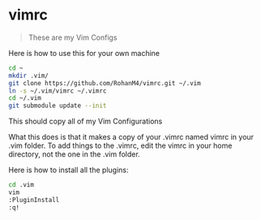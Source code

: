 # vimrc

>These are my Vim Configs

Here is how to use this for your own machine
```bash
cd ~
mkdir .vim/
git clone https://github.com/RohanM4/vimrc.git ~/.vim
ln -s ~/.vim/vimrc ~/.vimrc
cd ~/.vim
git submodule update --init
```
This should copy all of my Vim Configurations


What this does is that it makes a copy of your .vimrc named vimrc in your .vim folder. To add things
to the .vimrc, edit the vimrc in your home directory, not the one in the .vim folder.

Here is how to install all the plugins:

```bash
cd .vim
vim
:PluginInstall
:q!
```

